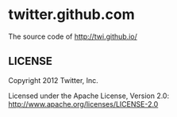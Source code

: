 twitter.github.com
======

The source code of http://twi.github.io/

LICENSE
------------

Copyright 2012 Twitter, Inc.

Licensed under the Apache License, Version 2.0: http://www.apache.org/licenses/LICENSE-2.0
